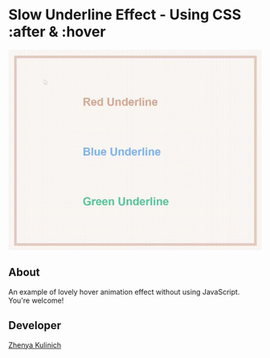 # Slow Underline Effect - Using CSS :after & :hover

![HoverEffect Preview](/preview.gif)

## About
An example of lovely hover animation effect without using JavaScript. You're welcome!

## Developer
[Zhenya Kulinich](https://github.com/kulinichevgeny)

